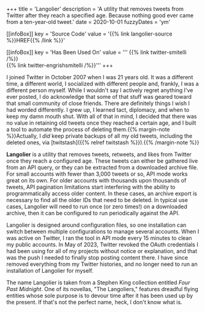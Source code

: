 +++
title = 'Langolier'
description = 'A utility that removes tweets from Twitter after they reach a specified age. Because nothing good ever came from a ten-year-old tweet.'
date = 2020-10-01
fuzzyDates = 'ym'

[[infoBox]]
key = 'Source Code'
value = '{{% link langolier-source %}}HREF{{% /link %}}'

[[infoBox]]
key = 'Has Been Used On'
value = '''
{{% link twitter-smitelli /%}}\
{{% link twitter-engrishsmitelli /%}}'''
+++

I joined Twitter in October 2007 when I was 21 years old. It was a different time, a different world, I socialized with different people and, frankly, I was a different person myself. While I wouldn't say I actively regret anything I've ever posted, I do acknowledge that some of that stuff was geared toward that small community of close friends. There are definitely things I wish I had worded differently. I grew up, I learned tact, diplomacy, and when to keep my damn mouth shut. With all of that in mind, I decided that there was no value in retaining old tweets once they reached a certain age, and I built a tool to automate the process of deleting them.{{% margin-note %}}Actually, I _did_ keep private backups of all my old tweets, including the deleted ones, via [twitstash]({{% relref twitstash %}}).{{% /margin-note %}}

**Langolier** is a utility that removes tweets, retweets, and likes from Twitter once they reach a configured age. These tweets can either be gathered live from an API query, or they can be extracted from a downloaded archive file. For small accounts with fewer than 3,000 tweets or so, API mode works great on its own. For older accounts with thousands upon thousands of tweets, API pagination limitations start interfering with the ability to programmatically access older content. In these cases, an archive export is necessary to find all the older IDs that need to be deleted. In typical use cases, Langolier will need to run once (or zero times!) on a downloaded archive, then it can be configured to run periodically against the API.

Langolier is designed around configuration files, so one installation can switch between multiple configurations to manage several accounts. When I was active on Twitter, I ran the tool in API mode every 15 minutes to clean my public accounts. In May of 2023, Twitter revoked the OAuth credentials I had been using for all of my projects without notice or explanation, and that was the push I needed to finally stop posting content there. I have since removed everything from my Twitter histories, and no longer need to run an installation of Langolier for myself.

The name Langolier is taken from a Stephen King collection entitled _Four Past Midnight_. One of its novellas, "The Langoliers," features dreadful flying entities whose sole purpose is to devour time after it has been used up by the present. If that's not the perfect name, heck, I don't know what is.
